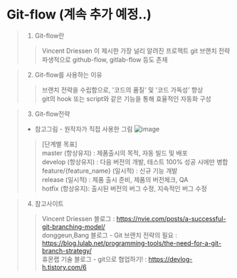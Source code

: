 #  Git-flow (계속 추가 예정..)

> 1. Git-flow란
>> Vincent Driessen 이 제시한 가장 널리 알려진 프로젝트 git 브랜치 전략  
>> 파생적으로 github-flow, gitlab-flow 등도 존재


> 2. Git-flow를 사용하는 이유  
>> 브랜치 전략을 수립함으로, '코드의 품질' 및 '코드 가독성' 향상  
>> git의 hook 또는 script와 같은 기능을 통해 효율적인 자동화 구성  


> 3. Git-flow전략  
> * 참고그림 - 원작자가 직접 사용한 그림
> ![image](https://user-images.githubusercontent.com/51190295/120925575-1d503080-c714-11eb-8b55-23462937acf3.png)  
>> [단계별 목표]  
>> master (항상유지) : 제품출시의 목적, 자동 빌드 및 배포  
>> develop (항상유지) : 다음 버전의 개발, 테스트 100% 성공 시에만 병합  
>> feature/{feature_name} (일시적) : 신규 기능 개발  
>> release (일시적) : 제품 출시 준비, 제품의 버전체크, QA  
>> hotfix (항상유지): 출시된 버전의 버그 수정, 지속적인 버그 수정  

> 4. 참고사이트  
>> Vincent Driessen 블로그 : https://nvie.com/posts/a-successful-git-branching-model/  
>> donggeun,Bang 블로그 - Git 브랜치 전략의 필요 : https://blog.lulab.net/programming-tools/the-need-for-a-git-branch-strategy/  
>> 휴몬랩 기술 블로그 - git으로 협업하기! : https://devlog-h.tistory.com/6  
